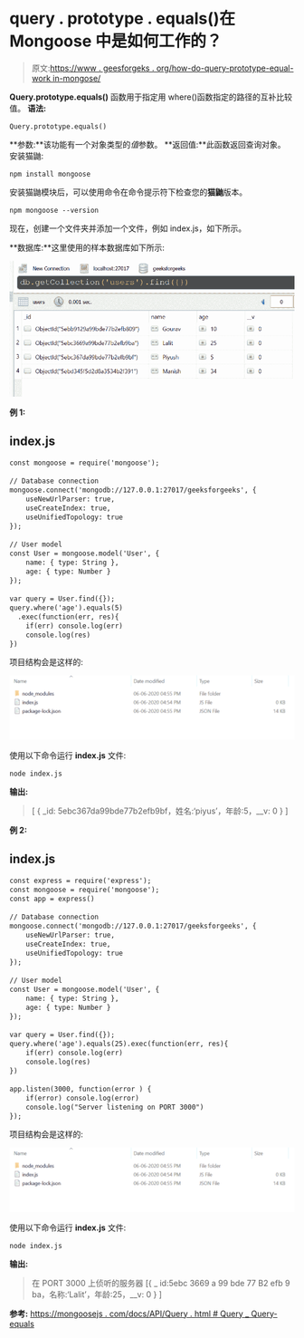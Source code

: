 # query . prototype . equals()在 Mongoose 中是如何工作的？

> 原文:[https://www . geesforgeks . org/how-do-query-prototype-equal-work in-mongose/](https://www.geeksforgeeks.org/how-does-query-prototype-equals-work-in-mongoose/)

**Query.prototype.equals()** 函数用于指定用 where()函数指定的路径的互补比较值。
**语法:**

```
Query.prototype.equals()
```

**参数:**该功能有一个对象类型的*值*参数。
**返回值:**此函数返回查询对象。
安装猫鼬:

```
npm install mongoose
```

安装猫鼬模块后，可以使用命令在命令提示符下检查您的**猫鼬**版本。

```
npm mongoose --version
```

现在，创建一个文件夹并添加一个文件，例如 index.js，如下所示。

**数据库:**这里使用的样本数据库如下所示:

![](img/2134265eb70c448baf37786789f2598a.png)

**例 1:**

## index.js

```
const mongoose = require('mongoose');

// Database connection
mongoose.connect('mongodb://127.0.0.1:27017/geeksforgeeks', {
    useNewUrlParser: true,
    useCreateIndex: true,
    useUnifiedTopology: true
});

// User model
const User = mongoose.model('User', { 
    name: { type: String },
    age: { type: Number }
});

var query = User.find({});
query.where('age').equals(5)
  .exec(function(err, res){
    if(err) console.log(err)
    console.log(res)
})
```

项目结构会是这样的:

![](img/3209d9b4369c180282a34be8070d7d6e.png)

使用以下命令运行 **index.js** 文件:

```
node index.js
```

**输出:**

> [ { _id: 5ebc367da99bde77b2efb9bf，姓名:‘piyus’，年龄:5，__v: 0 } ]

**例 2:**

## index.js

```
const express = require('express');
const mongoose = require('mongoose');
const app = express()

// Database connection
mongoose.connect('mongodb://127.0.0.1:27017/geeksforgeeks', {
    useNewUrlParser: true,
    useCreateIndex: true,
    useUnifiedTopology: true
});

// User model
const User = mongoose.model('User', { 
    name: { type: String },
    age: { type: Number }
});

var query = User.find({});
query.where('age').equals(25).exec(function(err, res){
    if(err) console.log(err)
    console.log(res)
})

app.listen(3000, function(error ) {
    if(error) console.log(error)
    console.log("Server listening on PORT 3000")
});
```

项目结构会是这样的:

![](img/3209d9b4369c180282a34be8070d7d6e.png)

使用以下命令运行 **index.js** 文件:

```
node index.js
```

**输出:**

> 在 PORT 3000 上侦听的服务器
> [{ _ id:5ebc 3669 a 99 bde 77 B2 efb 9 ba，名称:‘Lalit’，年龄:25，__v: 0 } ]

**参考:**
[https://mongoosejs . com/docs/API/Query . html # Query _ Query-equals](https://mongoosejs.com/docs/api/query.html#query_Query-equals)